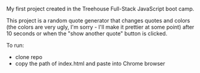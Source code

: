My first project created in the Treehouse Full-Stack JavaScript boot camp.

This project is a random quote generator that changes quotes and colors (the colors are very ugly, I'm sorry - I'll make it prettier at some point) after 10 seconds or when the "show another quote" button is clicked.

To run:
  - clone repo
  - copy the path of index.html and paste into Chrome browser
